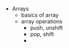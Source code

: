 - Arrays
    - basics of array
    - array operations
        - push, unshift
        - pop, shift
        - 